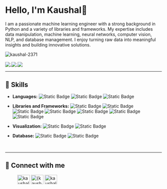# Hello, I'm Kaushal👋

I am a passionate machine learning engineer with a strong background in Python and a variety of libraries and frameworks. My expertise includes data manipulation, machine learning, neural networks, computer vision, NLP, and database management. I enjoy turning raw data into meaningful insights and building innovative solutions.
<p align="left"> <img src="https://komarev.com/ghpvc/?username=kaushal-2371&label=Profile%20views&color=0e75b6&style=flat" alt="kaushal-2371" /> </p>

<!--![Kaushal's github stats](https://github-readme-stats.vercel.app/api?username=Kaushal-2371&show_icons=true&title_color=fff&icon_color=79ff97&text_color=9f9f9f&bg_color=151515)-->

<a href="https://github.com/Kaushal-2371/Indian-Weather-Prediction-Model" target="_blank">
  <img align="center" src="https://github-readme-stats.vercel.app/api/pin/?username=Kaushal-2371&repo=Indian-Weather-Prediction-Model&theme=github_dark" />
</a>
<a href="https://github.com/Kaushal-2371/Realtime-Face-Detection-Model" target="_blank">
 <img align="center" src="https://github-readme-stats.vercel.app/api/pin/?username=Kaushal-2371&repo=Realtime-Face-Detection-Model&theme=github_dark" />
</a>
<a href="https://github.com/Kaushal-2371/ResNet_Transfer-Learning" target="_blank">
 <img align="center" src="https://github-readme-stats.vercel.app/api/pin/?username=Kaushal-2371&repo=ResNet_Transfer-Learning&theme=github_dark" />
</a>


<!--[![ReadMe Card](https://github-readme-stats.vercel.app/api/pin/?username=Kaushal-2371&repo=Realtime-Face-Detection-Model)](https://github.com/Kaushal-2371/Realtime-Face-Detection-Model)

[![ReadMe Card](https://github-readme-stats.vercel.app/api/pin/?username=minoveaz&repo=node-app)](https://github.com/minoveaz/node-app)-->

-------

## 🔧 Skills

- **Languages:** ![Static Badge](https://img.shields.io/badge/Pyhton-black?logo=Python)
 ![Static Badge](https://img.shields.io/badge/C%20programing%20-%20black?logo=C) ![Static Badge](https://img.shields.io/badge/R%20programing%20-%20black?logo=R)

- **Libraries and Frameworks:** ![Static Badge](https://img.shields.io/badge/TensorFlow-black?logo=tensorflow)
![Static Badge](https://img.shields.io/badge/Scikit--learn%20-%20black?logo=Scikit-learn)
![Static Badge](https://img.shields.io/badge/Keras-black?logo=Keras)
 ![Static Badge](https://img.shields.io/badge/Pandas%20-%20black?logo=pandas)
![Static Badge](https://img.shields.io/badge/Numpy-black?logo=numpy)
 ![Static Badge](https://img.shields.io/badge/Seaborn%20-%20black?logo=opensea)
 ![Static Badge](https://img.shields.io/badge/OpenCV%20-%20black?logo=opencv)


- **Visualization:** ![Static Badge](https://img.shields.io/badge/Tableau-black?logo=tableau)
![Static Badge](https://img.shields.io/badge/Power%20BI-black?logo=googlebigquery)

- **Database:** ![Static Badge](https://img.shields.io/badge/Mongodb%20-%20black?logo=mongodb) ![Static Badge](https://img.shields.io/badge/MySQL%20-%20black?logo=MySQL)


<br>

-------

## 🔗 Connect with me

&#160; &#160; &#160; &#160; &#160;
<a href="https://linkedin.com/in/kaushal-sahu" target="blank"><img align="center" src="https://raw.githubusercontent.com/rahuldkjain/github-profile-readme-generator/master/src/images/icons/Social/linked-in-alt.svg" alt="kaushal-sahu" height="30" width="40" /></a>
<a href="https://stackoverflow.com/users/15883741/kaushal-sahu" target="blank"><img align="center" src="https://raw.githubusercontent.com/rahuldkjain/github-profile-readme-generator/master/src/images/icons/Social/stack-overflow.svg" alt="{kaushal}" height="30" width="40" /></a>
<a href="https://www.hackerrank.com/profile/auxinkaushalckp" target="blank"><img align="center" src="https://raw.githubusercontent.com/rahuldkjain/github-profile-readme-generator/master/src/images/icons/Social/hackerrank.svg" alt="kaushal sahu" height="30" width="40" /></a> 


